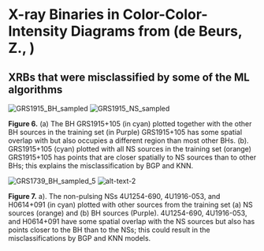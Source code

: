 # X-ray Binaries in Color-Color-Intensity Diagrams from (de Beurs, Z., )



## XRBs that were misclassified by some of the ML algorithms

![GRS1915_BH_sampled](GRS1915_BH_sampled.gif) ![GRS1915_NS_sampled](GRS1915_NS_sampled.gif "title-2")

**Figure 6.** (a) The BH GRS1915+105 (in cyan) plotted together with the other BH sources in the training set (in Purple) GRS1915+105 has some spatial overlap with but also occupies a different region than most other BHs. (b). GRS1915+105 (cyan) plotted with all NS sources in the training set (orange)   GRS1915+105 has points that are closer spatially to NS sources than to other BHs; this explains the misclassification by BGP and KNN.


![GRS1739_BH_sampled_5](GRS1739_BH_sampled_5.gif) ![alt-text-2](GRS1739_NS_sampled.gif "title-2")


**Figure 7.** a). The non-pulsing NSs 4U1254-690, 4U1916-053, and H0614+091 (in cyan) plotted with other sources from the training set (a) NS sources (orange) and (b) BH sources (Purple).  4U1254-690, 4U1916-053, and H0614+091 have some spatial overlap with the NS sources but also has points closer to the BH than to the NSs; this could result in the misclassifications by BGP and KNN models.
